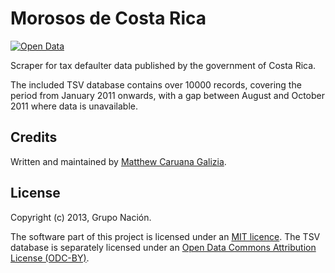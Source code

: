 # Morosos de Costa Rica #

[![Open Data](http://assets.okfn.org/images/ok_buttons/od_80x15_blue.png)](http://opendefinition.org/)

Scraper for tax defaulter data published by the government of Costa Rica.

The included TSV database contains over 10000 records, covering the period from January 2011 onwards, with a gap between August and October 2011 where data is unavailable.

## Credits ##

Written and maintained by [Matthew Caruana Galizia](https://twitter.com/mcaruanagalizia).

## License ##

Copyright (c) 2013, Grupo Nación.

The software part of this project is licensed under an [MIT licence](http://mattcg.mit-license.org/). The TSV database is separately licensed under an [Open Data Commons Attribution License (ODC-BY)](http://opendatacommons.org/licenses/by/1.0/).
